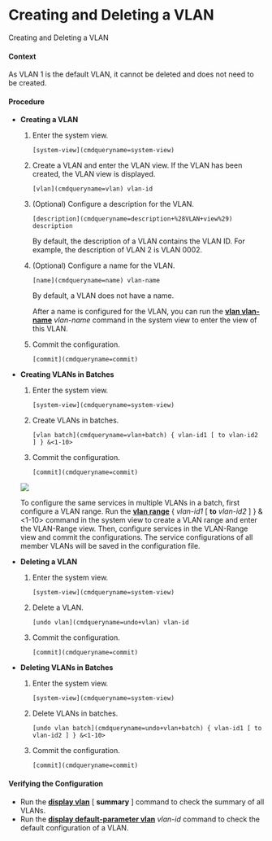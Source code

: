 Creating and Deleting a VLAN
============================

Creating and Deleting a VLAN

#### Context

As VLAN 1 is the default VLAN, it cannot be deleted and does not need to be created.


#### Procedure

* **Creating a VLAN**
  1. Enter the system view.
     
     
     ```
     [system-view](cmdqueryname=system-view)
     ```
  2. Create a VLAN and enter the VLAN view. If the VLAN has been created, the VLAN view is displayed. 
     
     
     ```
     [vlan](cmdqueryname=vlan) vlan-id
     ```
  3. (Optional) Configure a description for the VLAN.
     
     
     ```
     [description](cmdqueryname=description+%28VLAN+view%29) description
     ```
     
     By default, the description of a VLAN contains the VLAN ID. For example, the description of VLAN 2 is VLAN 0002.
  4. (Optional) Configure a name for the VLAN.
     
     
     ```
     [name](cmdqueryname=name) vlan-name
     ```
     
     By default, a VLAN does not have a name.
     
     After a name is configured for the VLAN, you can run the [**vlan vlan-name**](cmdqueryname=vlan+vlan-name) *vlan-name* command in the system view to enter the view of this VLAN.
  5. Commit the configuration.
     
     
     ```
     [commit](cmdqueryname=commit)
     ```
* **Creating VLANs in Batches**
  1. Enter the system view.
     
     
     ```
     [system-view](cmdqueryname=system-view)
     ```
  2. Create VLANs in batches.
     
     
     ```
     [vlan batch](cmdqueryname=vlan+batch) { vlan-id1 [ to vlan-id2 ] } &<1-10>
     ```
  3. Commit the configuration.
     
     
     ```
     [commit](cmdqueryname=commit)
     ```
  
  ![](public_sys-resources/note_3.0-en-us.png) 
  
  To configure the same services in multiple VLANs in a batch, first configure a VLAN range. Run the [**vlan range**](cmdqueryname=vlan+range) { *vlan-id1* [ **to** *vlan-id2* ] } &<1-10> command in the system view to create a VLAN range and enter the VLAN-Range view. Then, configure services in the VLAN-Range view and commit the configurations. The service configurations of all member VLANs will be saved in the configuration file.
* **Deleting a VLAN**
  1. Enter the system view.
     
     
     ```
     [system-view](cmdqueryname=system-view)
     ```
  2. Delete a VLAN.
     
     
     ```
     [undo vlan](cmdqueryname=undo+vlan) vlan-id
     ```
  3. Commit the configuration.
     
     
     ```
     [commit](cmdqueryname=commit)
     ```
* **Deleting VLANs in Batches**
  1. Enter the system view.
     
     
     ```
     [system-view](cmdqueryname=system-view)
     ```
  2. Delete VLANs in batches.
     
     
     ```
     [undo vlan batch](cmdqueryname=undo+vlan+batch) { vlan-id1 [ to vlan-id2 ] } &<1-10>
     ```
  3. Commit the configuration.
     
     
     ```
     [commit](cmdqueryname=commit)
     ```

#### Verifying the Configuration

* Run the [**display vlan**](cmdqueryname=display+vlan) [ **summary** ] command to check the summary of all VLANs.
* Run the [**display default-parameter vlan**](cmdqueryname=display+default-parameter+vlan) *vlan-id* command to check the default configuration of a VLAN.
